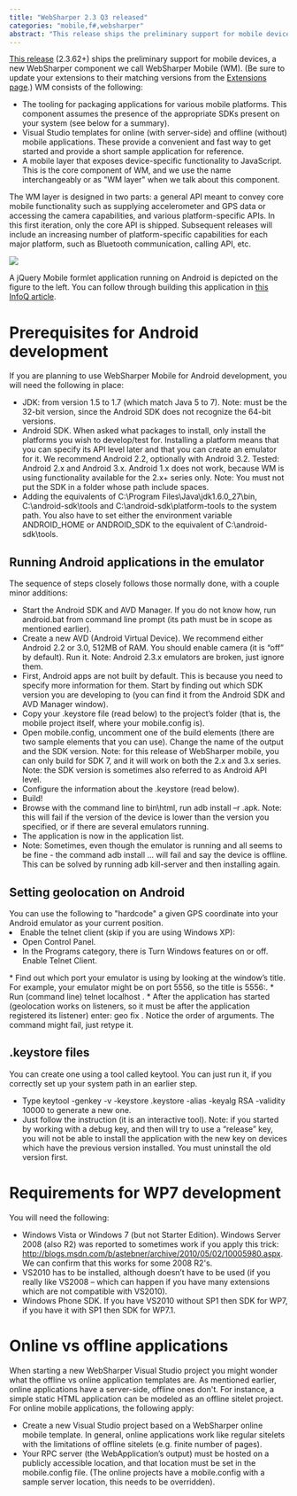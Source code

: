 ```yaml
---
title: "WebSharper 2.3 Q3 released"
categories: "mobile,f#,websharper"
abstract: "This release ships the preliminary support for mobile devices, a new WebSharper component we call WebSharper Mobile. [more...]"
---
```

[This release](http://websharper.com/latest/ws2) (2.3.62+) ships the preliminary support for mobile devices, a new WebSharper component we call WebSharper Mobile (WM). (Be sure to update your extensions to their matching versions from the [Extensions page](http://websharper.com/extensions).) WM consists of the following:


 * The tooling for packaging applications for various mobile platforms. This component assumes the presence of the appropriate SDKs present on your system (see below for a summary).
 * Visual Studio templates for online (with server-side) and offline (without) mobile applications. These provide a convenient and fast way to get started and provide a short sample application for reference.
 * A mobile layer that exposes device-specific functionality to JavaScript. This is the core component of WM, and we use the name interchangeably or as "WM layer" when we talk about this component.



The WM layer is designed in two parts: a general API meant to convey core mobile functionality such as supplying accelerometer and GPS data or accessing the camera capabilities, and various platform-specific APIs. In this first iteration, only the core API is shipped. Subsequent releases will include an increasing number of platform-specific capabilities for each major platform, such as Bluetooth communication, calling API, etc.

<img src="/assets/figure3.jpg">

A jQuery Mobile formlet application running on Android is depicted on the figure to the left. You can follow through building this application in [this InfoQ article](http://www.infoq.com/articles/WebSharper).

<h1>Prerequisites for Android development</h1>
If you are planning to use WebSharper Mobile for Android development, you will need the following in place:


 * JDK: from version 1.5 to 1.7 (which match Java 5 to 7). Note: must be the 32-bit version, since the Android SDK does not recognize the 64-bit versions.
 * Android SDK. When asked what packages to install, only install the platforms you wish to develop/test for. Installing a platform means that you can specify its API level later and that you can create an emulator for it. We recommend Android 2.2, optionally with Android 3.2. Tested: Android 2.x and Android 3.x. Android 1.x does not work, because WM is using functionality available for the 2.x+ series only. Note: You must not put the SDK in a folder whose path include spaces.
 * Adding the equivalents of C:\Program Files\Java\jdk1.6.0_27\bin, C:\android-sdk\tools and C:\android-sdk\platform-tools to the system path. You also have to set either the environment variable ANDROID_HOME or ANDROID_SDK to the equivalent of C:\android-sdk\tools.



<h2>Running Android applications in the emulator</h2>
The sequence of steps closely follows those normally done, with a couple minor additions:


 * Start the Android SDK and AVD Manager. If you do not know how, run android.bat from command line prompt (its path must be in scope as mentioned earlier).
 * Create a new AVD (Android Virtual Device). We recommend either Android 2.2 or 3.0, 512MB of RAM. You should enable camera (it is “off” by default). Run it. Note: Android 2.3.x emulators are broken, just ignore them.
 * First, Android apps are not built by default. This is because you need to specify more information for them. Start by finding out which SDK version you are developing to (you can find it from the Android SDK and AVD Manager window).
 * Copy your .keystore file (read below) to the project’s folder (that is, the mobile project itself, where your mobile.config is).
 * Open mobile.config, uncomment one of the build elements (there are two sample elements that you can use). Change the name of the output and the SDK version. Note: for this release of WebSharper mobile, you can only build for SDK 7, and it will work on both the 2.x and 3.x series. Note: the SDK version is sometimes also referred to as Android API level.
 * Configure the information about the .keystore (read below).
 * Build!
 * Browse with the command line to bin\html, run adb install –r .apk. Note: this will fail if the version of the device is lower than the version you specified, or if there are several emulators running.
 * The application is now in the application list.
 * Note: Sometimes, even though the emulator is running and all seems to be fine - the command adb install ... will fail and say the device is offline. This can be solved by running adb kill-server and then installing again.



<h2>Setting geolocation on Android</h2>
You can use the following to "hardcode" a given GPS coordinate into your Android emulator as your current position.


<li>Enable the telnet client (skip if you are using Windows XP):


 * Open Control Panel.
 * In the Programs category, there is Turn Windows features on or off.
Enable Telnet Client.

</li>
 * Find out which port your emulator is using by looking at the window’s title. For example, your emulator might be on port 5556, so the title is 5556:.
 * Run (command line) telnet localhost .
 * After the application has started (geolocation works on listeners, so it must be after the application registered its listener) enter: geo fix . Notice the order of arguments. The command might fail, just retype it.



<h2>.keystore files</h2>
You can create one using a tool called keytool. You can just run it, if you correctly set up your system path in an earlier step.


 * Type keytool -genkey -v -keystore .keystore -alias -keyalg RSA -validity 10000 to generate a new one.
 * Just follow the instruction (it is an interactive tool). Note: if you started by working with a debug key, and then will try to use a “release” key, you will not be able to install the application with the new key on devices which have the previous version installed. You must uninstall the old version first.



<h1>Requirements for WP7 development</h1>
You will need the following:


 * Windows Vista or Windows 7 (but not Starter Edition). Windows Server 2008 (also R2) was reported to sometimes work if you apply this trick: http://blogs.msdn.com/b/astebner/archive/2010/05/02/10005980.aspx. We can confirm that this works for some 2008 R2's.
 * VS2010 has to be installed, although doesn’t have to be used (if you really like VS2008 – which can happen if you have many extensions which are not compatible with VS2010).
 * Windows Phone SDK. If you have VS2010 without SP1 then SDK for WP7, if you have it with SP1 then SDK for WP7.1.



<h1>Online vs offline applications</h1>
When starting a new WebSharper Visual Studio project you might wonder what the offline vs online application templates are. As mentioned earlier, online applications have a server-side, offline ones don't. For instance, a simple static HTML application can be modeled as an offline sitelet project. For online mobile applications, the following apply:


 * Create a new Visual Studio project based on a WebSharper online mobile template.
In general, online applications work like regular sitelets with the limitations of offline sitelets (e.g. finite number of pages).
 * Your RPC server (the WebApplication’s output) must be hosted on a publicly accessible location, and that location must be set in the mobile.config file. (The online projects have a mobile.config with a sample server location, this needs to be overridden).

